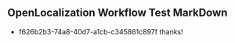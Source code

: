 ## OpenLocalization Workflow Test MarkDown

* f626b2b3-74a8-40d7-a1cb-c345861c897f 
thanks!



<!--HONumber=Feb16_HO3-->
